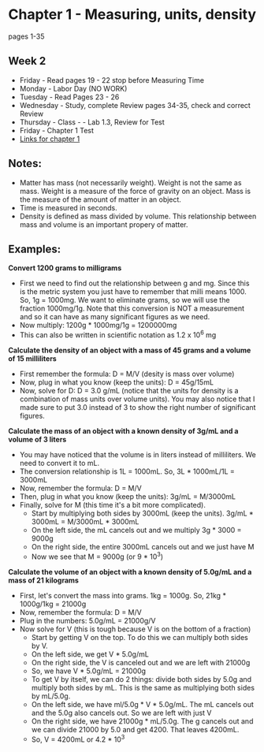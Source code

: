 # Chapter 1 - Measuring, units, density
pages 1-35

## Week 2
- Friday - Read pages 19 - 22 stop before Measuring Time
- Monday - Labor Day (NO WORK)
- Tuesday - Read Pages 23 - 26
- Wednesday - Study, complete Review pages 34-35, check and correct Review
- Thursday - Class - - Lab 1.3, Review for Test
- Friday - Chapter 1 Test
- [Links for chapter 1](https://bereanbuilders.com/ecomm/online-content/discovering-design-with-chemistry/ddc-chapter-1/)

## Notes:
- Matter has mass (not necessarily weight). Weight is not the same as mass. Weight is a measure of the force of gravity on an object. Mass is the measure of the amount of matter in an object.
- Time is measured in seconds. 
- Density is defined as mass divided by volume. This relationship between mass and volume is an important propery of matter. 

## Examples:
**Convert 1200 grams to milligrams**
- First we need to find out the relationship between g and mg. Since this is the metric system you just have to remember that milli means 1000. So, 1g = 1000mg. We want to eliminate grams, so we will use the fraction 1000mg/1g. Note that this conversion is NOT a measurement and so it can have as many significant figures as we need.
- Now multiply: 1200g * 1000mg/1g = 1200000mg
- This can also be written in scientific notation as 1.2 x 10<sup>6</sup> mg

**Calculate the density of an object with a mass of 45 grams and a volume of 15 milliliters**
- First remember the formula: D = M/V (desity is mass over volume)
- Now, plug in what you know (keep the units): D = 45g/15mL
- Now, solve for D: D = 3.0 g/mL (notice that the units for density is a combination of mass units over volume units). You may also notice that I made sure to put 3.0 instead of 3 to show the right number of significant figures.

**Calculate the mass of an object with a known density of 3g/mL and a volume of 3 liters**
- You may have noticed that the volume is in liters instead of milliliters. We need to convert it to mL.
- The conversion relationship is 1L = 1000mL. So, 3L * 1000mL/1L = 3000mL
- Now, remember the formula: D = M/V
- Then, plug in what you know (keep the units): 3g/mL = M/3000mL
- Finally, solve for M (this time it's a bit more complicated). 
  - Start by multiplying both sides by 3000mL (keep the units). 3g/mL * 3000mL = M/3000mL * 3000mL
  - On the left side, the mL cancels out and we multiply 3g * 3000 = 9000g
  - On the right side, the entire 3000mL cancels out and we just have M
  - Now we see that M = 9000g (or 9 * 10<sup>3</sup>)
  
**Calculate the volume of an object with a known density of 5.0g/mL and a mass of 21 kilograms**
- First, let's convert the mass into grams. 1kg = 1000g. So, 21kg * 1000g/1kg = 21000g
- Now, remember the formula: D = M/V
- Plug in the numbers: 5.0g/mL = 21000g/V
- Now solve for V (this is tough because V is on the bottom of a fraction)
  - Start by getting V on the top. To do this we can multiply both sides by V.
  - On the left side, we get V * 5.0g/mL
  - On the right side, the V is canceled out and we are left with 21000g
  - So, we have V * 5.0g/mL = 21000g
  - To get V by itself, we can do 2 things: divide both sides by 5.0g and multiply both sides by mL. This is the same as multiplying both sides by mL/5.0g.
  - On the left side, we have ml/5.0g * V * 5.0g/mL. The mL cancels out and the 5.0g also cancels out. So we are left with just V
  - On the right side, we have 21000g * mL/5.0g. The g cancels out and we can divide 21000 by 5.0 and get 4200. That leaves 4200mL.
  - So, V = 4200mL or 4.2 * 10<sup>3</sup>
